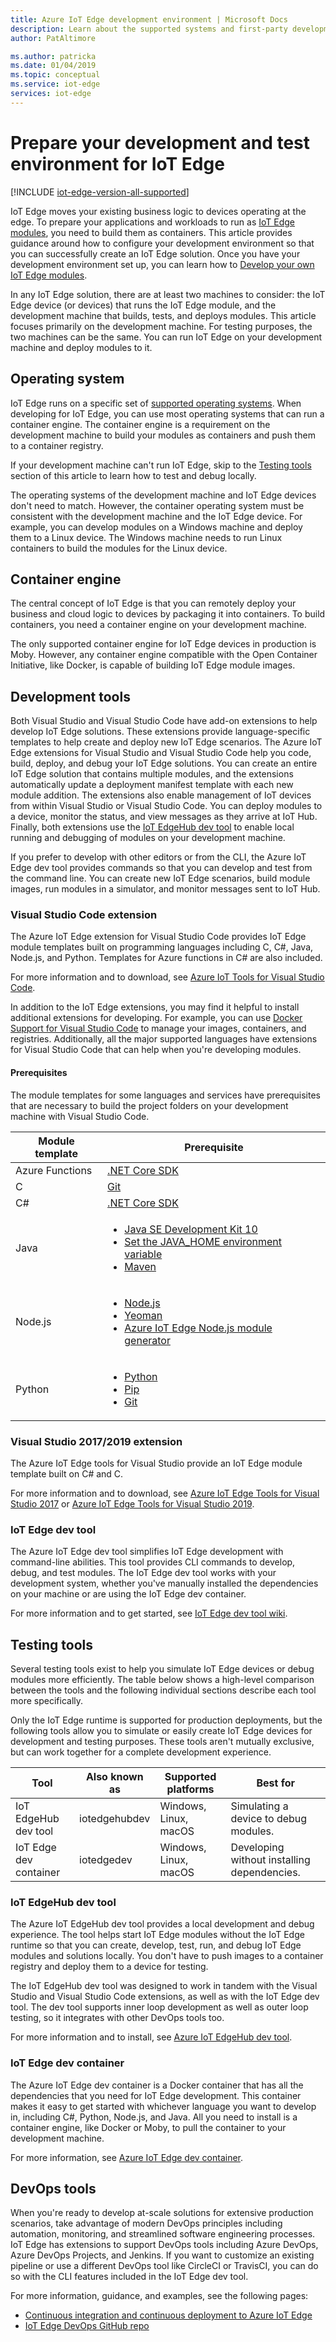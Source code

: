 ```yaml
---
title: Azure IoT Edge development environment | Microsoft Docs 
description: Learn about the supported systems and first-party development tools that will help you create IoT Edge modules
author: PatAltimore

ms.author: patricka
ms.date: 01/04/2019
ms.topic: conceptual
ms.service: iot-edge
services: iot-edge
---
```


# Prepare your development and test environment for IoT Edge

[!INCLUDE [iot-edge-version-all-supported](../../includes/iot-edge-version-all-supported.md)]

IoT Edge moves your existing business logic to devices operating at the edge. To prepare your applications and workloads to run as [IoT Edge modules](iot-edge-modules.md), you need to build them as containers. This article provides guidance around how to configure your development environment so that you can successfully create an IoT Edge solution. Once you have your development environment set up, you can learn how to [Develop your own IoT Edge modules](module-development.md).

In any IoT Edge solution, there are at least two machines to consider: the IoT Edge device (or devices) that runs the IoT Edge module, and the development machine that builds, tests, and deploys modules. This article focuses primarily on the development machine. For testing purposes, the two machines can be the same. You can run IoT Edge on your development machine and deploy modules to it.

## Operating system

IoT Edge runs on a specific set of [supported operating systems](support.md). When developing for IoT Edge, you can use most operating systems that can run a container engine. The container engine is a requirement on the development machine to build your modules as containers and push them to a container registry.

If your development machine can't run IoT Edge, skip to the [Testing tools](#testing-tools) section of this article to learn how to test and debug locally.

The operating systems of the development machine and IoT Edge devices don't need to match. However, the container operating system must be consistent with the development machine and the IoT Edge device. For example, you can develop modules on a Windows machine and deploy them to a Linux device. The Windows machine needs to run Linux containers to build the modules for the Linux device.

## Container engine

The central concept of IoT Edge is that you can remotely deploy your business and cloud logic to devices by packaging it into containers. To build containers, you need a container engine on your development machine.

The only supported container engine for IoT Edge devices in production is Moby. However, any container engine compatible with the Open Container Initiative, like Docker, is capable of building IoT Edge module images.

## Development tools

Both Visual Studio and Visual Studio Code have add-on extensions to help develop IoT Edge solutions. These extensions provide language-specific templates to help create and deploy new IoT Edge scenarios. The Azure IoT Edge extensions for Visual Studio and Visual Studio Code help you code, build, deploy, and debug your IoT Edge solutions. You can create an entire IoT Edge solution that contains multiple modules, and the extensions automatically update a deployment manifest template with each new module addition. The extensions also enable management of IoT devices from within Visual Studio or Visual Studio Code. You can deploy modules to a device, monitor the status, and view messages as they arrive at IoT Hub. Finally, both extensions use the [IoT EdgeHub dev tool](#iot-edgehub-dev-tool) to enable local running and debugging of modules on your development machine.

If you prefer to develop with other editors or from the CLI, the Azure IoT Edge dev tool provides commands so that you can develop and test from the command line. You can create new IoT Edge scenarios, build module images, run modules in a simulator, and monitor messages sent to IoT Hub.

### Visual Studio Code extension

The Azure IoT Edge extension for Visual Studio Code provides IoT Edge module templates built on programming languages including C, C#, Java, Node.js, and Python. Templates for Azure functions in C# are also included.

For more information and to download, see [Azure IoT Tools for Visual Studio Code](https://marketplace.visualstudio.com/items?itemName=vsciot-vscode.azure-iot-tools).

In addition to the IoT Edge extensions, you may find it helpful to install additional extensions for developing. For example, you can use [Docker Support for Visual Studio Code](https://marketplace.visualstudio.com/items?itemName=PeterJausovec.vscode-docker) to manage your images, containers, and registries. Additionally, all the major supported languages have extensions for Visual Studio Code that can help when you're developing modules.

#### Prerequisites

The module templates for some languages and services have prerequisites that are necessary to build the project folders on your development machine with Visual Studio Code.

| Module template | Prerequisite |
| --------------- | ------------ |
| Azure Functions | [.NET Core SDK](https://dotnet.microsoft.com/download) |
| C | [Git](https://git-scm.com/) |
| C# | [.NET Core SDK](https://dotnet.microsoft.com/download) |
| Java | <ul><li>[Java SE Development Kit 10](/azure/developer/java/fundamentals/java-support-on-azure) <li> [Set the JAVA_HOME environment variable](https://docs.oracle.com/cd/E19182-01/820-7851/inst_cli_jdk_javahome_t/) <li> [Maven](https://maven.apache.org/)</ul> |
| Node.js | <ul><li>[Node.js](https://nodejs.org/) <li> [Yeoman](https://www.npmjs.com/package/yo) <li> [Azure IoT Edge Node.js module generator](https://www.npmjs.com/package/generator-azure-iot-edge-module)</ul> |
| Python |<ul><li> [Python](https://www.python.org/downloads/) <li> [Pip](https://pip.pypa.io/en/stable/installing/#installation) <li> [Git](https://git-scm.com/) </ul> |

### Visual Studio 2017/2019 extension

The Azure IoT Edge tools for Visual Studio provide an IoT Edge module template built on C# and C.

For more information and to download, see [Azure IoT Edge Tools for Visual Studio 2017](https://marketplace.visualstudio.com/items?itemName=vsc-iot.vsiotedgetools) or [Azure IoT Edge Tools for Visual Studio 2019](https://marketplace.visualstudio.com/items?itemName=vsc-iot.vs16iotedgetools).

### IoT Edge dev tool

The Azure IoT Edge dev tool simplifies IoT Edge development with command-line abilities. This tool provides CLI commands to develop, debug, and test modules. The IoT Edge dev tool works with your development system, whether you've manually installed the dependencies on your machine or are using the IoT Edge dev container.

For more information and to get started, see [IoT Edge dev tool wiki](https://github.com/Azure/iotedgedev/wiki).

## Testing tools

Several testing tools exist to help you simulate IoT Edge devices or debug modules more efficiently. The table below shows a high-level comparison between the tools and the following individual sections describe each tool more specifically.

Only the IoT Edge runtime is supported for production deployments, but the following tools allow you to simulate or easily create IoT Edge devices for development and testing purposes. These tools aren't mutually exclusive, but can work together for a complete development experience.

| Tool | Also known as | Supported platforms | Best for |
| ---- | ------------- | ------------------- | --------- |
| IoT EdgeHub dev tool  | iotedgehubdev | Windows, Linux, macOS | Simulating a device to debug modules. |
| IoT Edge dev container | iotedgedev | Windows, Linux, macOS | Developing without installing dependencies. |

### IoT EdgeHub dev tool

The Azure IoT EdgeHub dev tool provides a local development and debug experience. The tool helps start IoT Edge modules without the IoT Edge runtime so that you can create, develop, test, run, and debug IoT Edge modules and solutions locally. You don't have to push images to a container registry and deploy them to a device for testing.

The IoT EdgeHub dev tool was designed to work in tandem with the Visual Studio and Visual Studio Code extensions, as well as with the IoT Edge dev tool. The dev tool supports inner loop development as well as outer loop testing, so it integrates with other DevOps tools too.

For more information and to install, see [Azure IoT EdgeHub dev tool](https://pypi.org/project/iotedgehubdev/).

### IoT Edge dev container

The Azure IoT Edge dev container is a Docker container that has all the dependencies that you need for IoT Edge development. This container makes it easy to get started with whichever language you want to develop in, including C#, Python, Node.js, and Java. All you need to install is a container engine, like Docker or Moby, to pull the container to your development machine.

For more information, see [Azure IoT Edge dev container](https://github.com/Azure/iotedgedev/wiki/quickstart-with-iot-edge-dev-container).

## DevOps tools

When you're ready to develop at-scale solutions for extensive production scenarios, take advantage of modern DevOps principles including automation, monitoring, and streamlined software engineering processes. IoT Edge has extensions to support DevOps tools including Azure DevOps, Azure DevOps Projects, and Jenkins. If you want to customize an existing pipeline or use a different DevOps tool like CircleCI or TravisCI, you can do so with the CLI features included in the IoT Edge dev tool.

For more information, guidance, and examples, see the following pages:

* [Continuous integration and continuous deployment to Azure IoT Edge](how-to-continuous-integration-continuous-deployment.md)
* [IoT Edge DevOps GitHub repo](https://github.com/toolboc/IoTEdge-DevOps)
